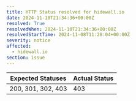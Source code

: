 ```yaml
---
title: HTTP Status resolved for hidewall.io
date: 2024-11-10T21:34:36+00:00Z
resolved: True
resolvedWhen: 2024-11-10T21:34:36+00:00Z
resolvedStartTime: 2024-11-08T11:28:04+00:00Z
severity: notice
affected:
  - hidewall.io
section: issue
---
```


| Expected Statuses | Actual Status  |
|-------------------|----------------|
| 200, 301, 302, 403 | 403 |
